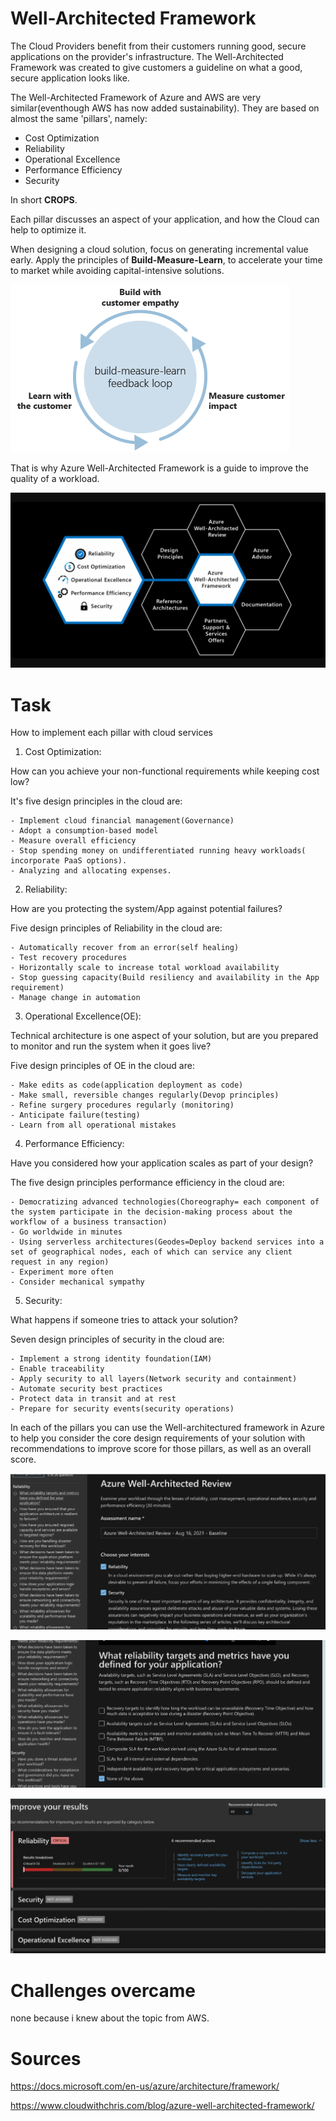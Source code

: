 # Well-Architected Framework


The Cloud Providers benefit from their customers running good, secure applications on the provider's infrastructure. The Well-Architected Framework was created to give customers a guideline on what a good, secure application looks like.

The Well-Architected Framework of Azure and AWS are very similar(eventhough AWS has now added sustainability). They are based on almost the same 'pillars', namely:

- Cost Optimization
- Reliability
- Operational Excellence
- Performance Efficiency
- Security


In short **CROPS**.

Each pillar discusses an aspect of your application, and how the Cloud can help to optimize it.

When designing a cloud solution, focus on generating incremental value early. Apply the principles of **Build-Measure-Learn**, to accelerate your time to market while avoiding capital-intensive solutions.

![feedbackloop](../../00_includes/AZ12-bml-feedback-loop.png)

That is why Azure Well-Architected Framework is a guide to improve the quality of a workload.

![WAF](../../00_includes/AZ12-waf-diagram-revised.png)

# Task

How to implement each pillar with cloud services

1. Cost Optimization:
 
 How can you achieve your non-functional requirements while keeping cost low?

It's five design principles in the cloud are:

    - Implement cloud financial management(Governance)
    - Adopt a consumption-based model
    - Measure overall efficiency
    - Stop spending money on undifferentiated running heavy workloads( incorporate PaaS options).
    - Analyzing and allocating expenses.



2. Reliability:

How are you protecting the system/App against potential failures?

Five design principles of Reliability in the cloud are:

    - Automatically recover from an error(self healing)
    - Test recovery procedures
    - Horizontally scale to increase total workload availability
    - Stop guessing capacity(Build resiliency and availability in the App requirement)
    - Manage change in automation
  


3. Operational Excellence(OE):

Technical architecture is one aspect of your solution, but are you prepared to monitor and run the system when it goes live?

Five design principles of OE in the cloud are:

    - Make edits as code(application deployment as code)
    - Make small, reversible changes regularly(Devop principles)
    - Refine surgery procedures regularly (monitoring)
    - Anticipate failure(testing)
    - Learn from all operational mistakes


4. Performance Efficiency:

Have you considered how your application scales as part of your design?

The five design principles performance efficiency in the cloud are:

    - Democratizing advanced technologies(Choreography= each component of the system participate in the decision-making process about the workflow of a business transaction)
    - Go worldwide in minutes
    - Using serverless architectures(Geodes=Deploy backend services into a set of geographical nodes, each of which can service any client request in any region)
    - Experiment more often
    - Consider mechanical sympathy



5. Security:

What happens if someone tries to attack your solution?

Seven design principles of security in the cloud are:

    - Implement a strong identity foundation(IAM)
    - Enable traceability
    - Apply security to all layers(Network security and containment)
    - Automate security best practices
    - Protect data in transit and at rest
    - Prepare for security events(security operations)

In each of the pillars you can use the Well-architectured framework in Azure to help you consider the core design requirements of your solution with recommendations to improve score for those pillars, as well as an overall score.

![well-architectureFr](../../00_includes/AZ12-well-framework01.png) 

![well-architectureFr](../../00_includes/AZ12-well-framework02.png)

![well-architectureFr](../../00_includes/AZ12-wellArchitectureF03.png)


# Challenges overcame
none because i knew about the topic from AWS.

# Sources

https://docs.microsoft.com/en-us/azure/architecture/framework/

https://www.cloudwithchris.com/blog/azure-well-architected-framework/

